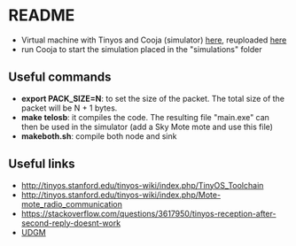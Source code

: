 # README

- Virtual machine with Tinyos and Cooja (simulator) [here](http://home.deib.polimi.it/redondi/IoT/IOT-ubuntu.ova), reuploaded [here](https://mega.nz/#!DFhAjI7I!K-atZGEu6Xm9JS-P3jGtSe7utK3DV6UuFg0XklI6LNw)
- run Cooja to start the simulation placed in the "simulations" folder

## Useful commands
- **export PACK_SIZE=N**: to set the size of the packet. The total size of the packet will be N + 1 bytes.
- **make telosb**: it compiles the code. The resulting file "main.exe" can then be used in the simulator (add a Sky Mote mote and use this file)
- **makeboth.sh**: compile both node and sink

## Useful links
- http://tinyos.stanford.edu/tinyos-wiki/index.php/TinyOS_Toolchain
- http://tinyos.stanford.edu/tinyos-wiki/index.php/Mote-mote_radio_communication
- https://stackoverflow.com/questions/3617950/tinyos-reception-after-second-reply-doesnt-work
- [UDGM](https://github.com/contiki-os/contiki/blob/master/tools/cooja/java/org/contikios/cooja/radiomediums/UDGM.java#L265)